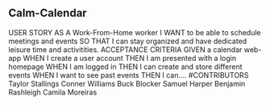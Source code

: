 ## Calm-Calendar
USER STORY
AS A Work-From-Home worker
I WANT to be able to schedule meetings and events
SO THAT I can stay organized and have dedicated leisure time and activitities.
ACCEPTANCE CRITERIA
GIVEN a calendar web-app
WHEN I create a user account
THEN I am presented with a login homepage
WHEN I am logged in
THEN I can create and store different events
WHEN I want to see past events
THEN I can….
#CONTRIBUTORS
Taylor Stallings
Conner Williams
Buck Blocker
Samuel Harper
Benjamin Rashleigh
Camila Moreiras
